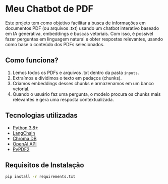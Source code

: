 # Meu Chatbot de PDF

Este projeto tem como objetivo facilitar a busca de informações em documentos PDF (ou arquivos .txt) usando um chatbot interativo baseado em IA generativa, embeddings e buscas vetoriais. Com isso, é possível fazer perguntas em linguagem natural e obter respostas relevantes, usando como base o conteúdo dos PDFs selecionados.

## Como funciona?

1. Lemos todos os PDFs e arquivos .txt dentro da pasta `inputs`.
2. Extraímos e dividimos o texto em pedaços (chunks).
3. Criamos embeddings desses chunks e armazenamos em um banco vetorial.
4. Quando o usuário faz uma pergunta, o modelo procura os chunks mais relevantes e gera uma resposta contextualizada.

## Tecnologias utilizadas
- [Python 3.8+](https://www.python.org/)
- [LangChain](https://github.com/hwchase17/langchain)
- [Chroma DB](https://www.trychroma.com/)
- [OpenAI API](https://platform.openai.com/)
- [PyPDF2](https://pypi.org/project/PyPDF2/)

## Requisitos de Instalação
```bash
pip install -r requirements.txt
